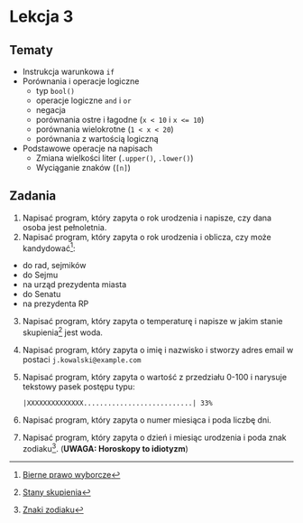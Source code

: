 # Lekcja 3

## Tematy

- Instrukcja warunkowa `if`
- Porównania i operacje logiczne
  - typ `bool()`
  - operacje logiczne `and` i `or`
  - negacja
  - porównania ostre i łagodne (`x < 10` i `x <= 10`)
  - porównania wielokrotne (`1 < x < 20`)
  - porównania z wartością logiczną
- Podstawowe operacje na napisach
  - Zmiana wielkości liter (`.upper()`, `.lower()`)
  - Wyciąganie znaków (`[n]`)
  
## Zadania

1. Napisać program, który zapyta o rok urodzenia i napisze, czy dana osoba jest pełnoletnia.
2. Napisać program, który zapyta o rok urodzenia i oblicza, czy może kandydować[^1]:
  - do rad, sejmików
  - do Sejmu
  - na urząd prezydenta miasta
  - do Senatu
  - na prezydenta RP
3. Napisać program, który zapyta o temperaturę i napisze w jakim stanie skupienia[^2] jest woda.
4. Napisać program, który zapyta o imię i nazwisko i stworzy adres email w postaci `j.kowalski@example.com`
5. Napisać program, który zapyta o wartość z przedziału 0-100 i narysuje tekstowy pasek postępu typu:

   `|XXXXXXXXXXXXXX...........................| 33%`

6. Napisać program, który zapyta o numer miesiąca i poda liczbę dni.
7. Napisać program, który zapyta o dzień i miesiąc urodzenia i poda znak zodiaku[^3]. (**UWAGA: Horoskopy to idiotyzm**)

[^1]: [Bierne prawo wyborcze](https://pl.wikipedia.org/wiki/Bierne_prawo_wyborcze)

[^2]: [Stany skupienia](https://pl.wikipedia.org/wiki/Stan_skupienia_materii)

[^3]: [Znaki zodiaku](https://kobieta.onet.pl/znaki-zodiaku-daty-urodzin-kolejnosc-znaczenie-wyjasniamy/tbp4gnt)
